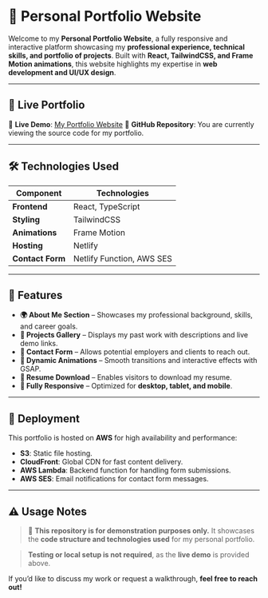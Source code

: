 # 🌟 Personal Portfolio Website  

Welcome to my **Personal Portfolio Website**, a fully responsive and interactive platform showcasing my **professional experience, technical skills, and portfolio of projects**. Built with **React, TailwindCSS, and Frame Motion animations**, this website highlights my expertise in **web development and UI/UX design**.  

---

## 🔗 Live Portfolio  

🚀 **Live Demo**: [My Portfolio Website](https://lamounierdigital.com) 
📂 **GitHub Repository**: You are currently viewing the source code for my portfolio.  

---

## 🛠️ Technologies Used  

| Component       | Technologies                      |
|----------------|----------------------------------|
| **Frontend**   | React, TypeScript                |
| **Styling**    | TailwindCSS               |
| **Animations** | Frame Motion |
| **Hosting**    | Netlify           |
| **Contact Form** | Netlify Function, AWS SES             |

---

## 📌 Features  

- **🌍 About Me Section** – Showcases my professional background, skills, and career goals.  
- **📂 Projects Gallery** – Displays my past work with descriptions and live demo links.  
- **📩 Contact Form** – Allows potential employers and clients to reach out.  
- **🎨 Dynamic Animations** – Smooth transitions and interactive effects with GSAP.  
- **📄 Resume Download** – Enables visitors to download my resume.  
- **📱 Fully Responsive** – Optimized for **desktop, tablet, and mobile**.  

---

## 🚀 Deployment  

This portfolio is hosted on **AWS** for high availability and performance:  

- **S3**: Static file hosting.  
- **CloudFront**: Global CDN for fast content delivery.  
- **AWS Lambda**: Backend function for handling form submissions.  
- **AWS SES**: Email notifications for contact form messages.  

---

## ⚠️ Usage Notes  

> 🚀 **This repository is for demonstration purposes only.** It showcases the **code structure and technologies used** for my personal portfolio.  

> **Testing or local setup is not required**, as the **live demo** is provided above.  

If you’d like to discuss my work or request a walkthrough, **feel free to reach out!**  